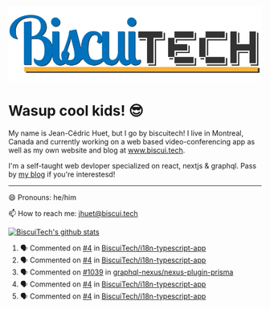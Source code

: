 ![BiscuiTech Logo](https://github.com/BiscuiTech/BiscuiTech/blob/master/BiscuiTech%20Logo%20(2019)%20(Small).png)
# Wasup cool kids! 😎

My name is Jean-Cédric Huet, but I go by biscuitech! I live in Montreal, Canada and currently working on a web based video-conferencing app as well as my own website and blog at www.biscui.tech.

I'm a self-taught web devloper specialized on react, nextjs & graphql. Pass by [my blog](https://www.biscui.tech/en/blog) if you're interestesd!
______
😄 Pronouns: he/him

📫 How to reach me: jhuet@biscui.tech

[![BiscuiTech's github stats](https://github-readme-stats.vercel.app/api?username=biscuitech)](https://github.com/anuraghazra/github-readme-stats)

<!--START_SECTION:activity-->
1. 🗣 Commented on [#4](https://github.com/BiscuiTech/i18n-typescript-app/issues/4) in [BiscuiTech/i18n-typescript-app](https://github.com/BiscuiTech/i18n-typescript-app)
2. 🗣 Commented on [#4](https://github.com/BiscuiTech/i18n-typescript-app/issues/4) in [BiscuiTech/i18n-typescript-app](https://github.com/BiscuiTech/i18n-typescript-app)
3. 🗣 Commented on [#1039](https://github.com/graphql-nexus/nexus-plugin-prisma/issues/1039) in [graphql-nexus/nexus-plugin-prisma](https://github.com/graphql-nexus/nexus-plugin-prisma)
4. 🗣 Commented on [#4](https://github.com/BiscuiTech/i18n-typescript-app/issues/4) in [BiscuiTech/i18n-typescript-app](https://github.com/BiscuiTech/i18n-typescript-app)
5. 🗣 Commented on [#4](https://github.com/BiscuiTech/i18n-typescript-app/issues/4) in [BiscuiTech/i18n-typescript-app](https://github.com/BiscuiTech/i18n-typescript-app)
<!--END_SECTION:activity-->
